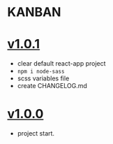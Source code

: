 # KANBAN

# [v1.0.1](https://github.com/GaroGabriel/kanban-react)
- clear default react-app project
- `npm i node-sass`
- scss variables file
- create CHANGELOG.md

# [v1.0.0](https://github.com/GaroGabriel/kanban-react)
- project start.

